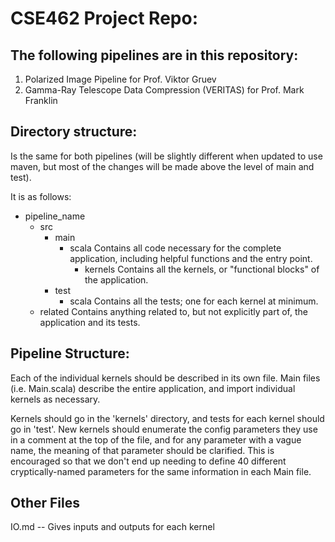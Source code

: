 # CSE462 Project Repo: #

## The following pipelines are in this repository: ##

<!-- For anyone new to markdown, the numbers used in this list don't actually matter for most compilers; they simply boil down to <li> tages within an <ol>. However, use sane numbers, anyway, since this does vary (and may change in future releases). -->

1. Polarized Image Pipeline for Prof. Viktor Gruev
2. Gamma-Ray Telescope Data Compression (VERITAS) for Prof. Mark Franklin

## Directory structure: ##

Is the same for both pipelines (will be slightly different when updated to use maven, but most of the changes will be made above the level of main and test).

It is as follows:

* pipeline\_name
  * src
    * main
      * scala
        Contains all code necessary for the complete application, including
        helpful functions and the entry point.
        * kernels
          Contains all the kernels, or "functional blocks" of the application.
    * test
      * scala
        Contains all the tests; one for each kernel at minimum.
  * related
    Contains anything related to, but not explicitly part of, the
    application and its tests.

## Pipeline Structure: ##

Each of the individual kernels should be described in its own file. Main files (i.e. Main.scala) describe the entire application, and import individual kernels as necessary.

Kernels should go in the 'kernels' directory, and tests for each kernel should go in 'test'. 
New kernels should enumerate the config parameters they use in a comment at the top of the file, and for any parameter with a vague name, the meaning of that parameter should be clarified. 
This is encouraged so that we don't end up needing to define 40 different cryptically-named parameters for the same information in each Main file.

## Other Files ##

IO.md -- Gives inputs and outputs for each kernel

